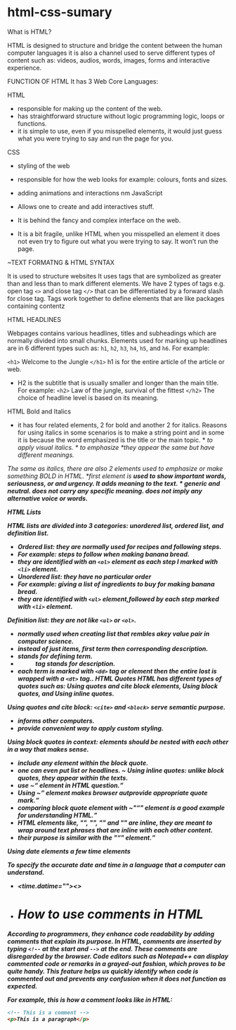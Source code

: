 # html-css-sumary
What is HTML?

HTML is designed to structure and bridge the content between the human computer languages it is also a channel used to serve different types of content such as: videos, audios, words, images, forms and interactive experience.

FUNCTION OF HTML
It has 3 Web Core Languages:

HTML
* responsible for making up the content of the web.
* has straightforward structure without logic programming logic, loops or functions.
* it is simple to use, even if you misspelled elements, it would just guess what you were trying to say and run the page for you.
  
CSS
*	styling of the web
*	responsible for how the web looks for example: colours, fonts and sizes.
*	adding animations and interactions
  nm
JavaScript
  
*	Allows one to create and add interactives stuff.
*	It is behind the fancy and complex interface on the web.
*	It is a bit fragile, unlike HTML when you misspelled an element it does not even try to figure out what you were trying to say. It won’t run the page.
  
~TEXT FORMATNG & HTML SYNTAX

It is used to structure websites
It uses tags that are symbolized as greater than and less than to mark different elements. We have 2 types of tags e.g. open tag `<>` and close tag `</>` that can be differentiated by a forward slash for close tag.
Tags work together to define elements that are like packages containing contentz

HTML HEADLINES

Webpages contains various headlines, titles and subheadings which are normally divided into small chunks. Elements used for marking up headlines are in 6 different types such as: `h1`, `h2`, `h3`, `h4`, `h5`, and `h6`. 
For example:

`<h1>` Welcome to the Jungle `</h1>` h1 is for the entire article of the article or web.
*	H2 is the subtitle that is usually smaller and longer than the main title.
For example: `<h2>` Law of the jungle, survival of the fittest `</h2>` The choice of headline level is based on its meaning.

HTML Bold and Italics

* it has four related elements, 2 for bold and another 2 for italics.
Reasons for using italics in some scenarios is to make a string point and in some it is because the word emphasized is the title or the main topic.
*<i> to apply visual italics.
*<em> to emphasize
*they appear the same but have different meanings.

The same as italics, there are also 2 elements used to emphasize or make something BOLD in HTML.
*first element is <strong> used to show important words, seriousness, or and urgency. It adds meaning to the text.
*<b> generic and neutral. 
     does not carry any specific meaning.
     does not imply any alternative voice or words.

HTML Lists

HTML lists are divided into 3 categories: unordered list, ordered list, and definition list.
* Ordered list: they are normally used for recipes and following steps.
* For example: steps to follow when making banana bread.
* they are identified with an `<ol>` element as each step I marked with `<li>` element.
* Unordered list: they have no particular order
* For example: giving a list of ingredients to buy for making banana bread.
* they are identified with `<ul>` element,followed by each step marked with `<li>` element.

Definition list: they are not like `<ul>` or `<ol>`.
* normally used when creating list that rembles akey value pair in computer science.
* instead of just items, first term then corresponding description.
* <dt> stands for defining term.
* <dd> tag stands for description.
* each term is marked with `<dd>` tag or element then the entire lost is wrapped with a `<dt>` tag..
HTML Quotes
HTML has different types of quotes such as: Using quotes and cite block elements, Using block quotes, and Using inline quotes.

Using quotes and cite block: `<cite>` and `<block>` serve semantic purpose.
* informs other computers.
* provide convenient way to apply custom styling.

Using block quotes in context: elements should be nested with each other in a way that makes sense.
* include any element within the block quote.
* one can even put list or headlines.
~ Using inline quotes: unlike block quotes, they appear within the texts.
* use ~<q> element in HTML question.
* Using ~<q> element makes browser autprovide appropriate quote mark.
* comparing block quote element with ~"<q>" element is a good example for understanding HTML.
* HTML elements like, "<strong>", "<b>", "<i>" and "<em>" are inline, they are meant to wrap around text phrases that are inline with each other content.
* their purpose is similar with the "<q>" element.

Using date elements a few time elements

To specify the accurate date and time in a language that a computer can understand.
* <time.datime=""><>

* # How to use comments in HTML

According to programmers, they enhance code readability by adding comments that explain its purpose. In HTML, comments are inserted by typing `<!--` at the start and `-->` at the end. These comments are disregarded by the browser. Code editors such as Notepad++ can display commented code or remarks in a grayed-out fashion, which proves to be quite handy. This feature helps us quickly identify when code is commented out and prevents any confusion when it does not function as expected.

For example, this is how a comment looks like in HTML:

```html
<!-- This is a comment -->
<p>This is a paragraph</p>


